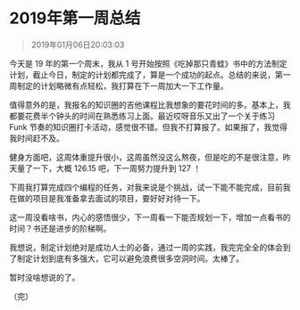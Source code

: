 # 2019年第一周总结

> 2019年01月06日20:03:03

今天是 19 年的第一个周末，我从 1 号开始按照《吃掉那只青蛙》书中的方法制定计划，截止今日，制定的计划都完成了，算是一个成功的起点。总结的来说，第一周制定的计划略微有点轻松，我打算在下一周加大一下工作量。

值得意外的是，我报名的知识圈的吉他课程比我想象的要花时间的多。基本上，我都要花费半个钟头的时间在熟悉练习上面。最近哎呀音乐又出了一个关于练习 Funk 节奏的知识圈打卡活动，感觉很不错。但我不打算报了。如果报了，我觉得我时间赶不及。

健身方面吧，这周体重提升很小，这周虽然没这么熬夜，但是吃的不是很注意，昨天量了一下，大概 126.15 吧，下一周努力提升到 127 ！

下周我打算完成四个编程的任务，对我来说是个挑战，试一下能不能完成，目前我在做的项目是我准备拿去面试的项目，要好好对待一下。

这一周没看啥书，内心的感悟很少，下一周看一下能否规划一下，增加一点看书的时间？书还是进步的阶梯啊。

我想说，制定计划绝对是成功人士的必备，通过一周的实践，我完完全全的体会到了制定计划到底有多强大，它可以避免浪费很多空洞时间。太棒了。

暂时没啥想说的了。

（完）


